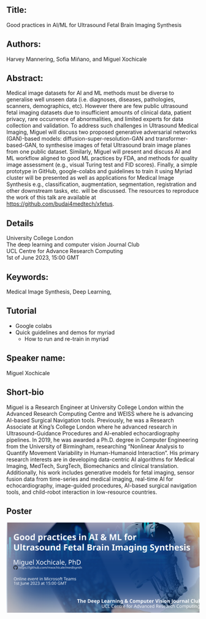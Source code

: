 
## Title:
Good practices in AI/ML for Ultrasound Fetal Brain Imaging Synthesis

## Authors:
Harvey Mannering, Sofia Miñano, and Miguel Xochicale      

## Abstract:
Medical image datasets for AI and ML methods must be diverse to generalise well unseen data (i.e. diagnoses, diseases, pathologies, scanners, demographics, etc).
However there are few public ultrasound fetal imaging datasets due to insufficient amounts of clinical data, patient privacy, rare occurrence of abnormalities, and limited experts for data collection and validation.
To address such challenges in Ultrasound Medical Imaging, Miguel will discuss two proposed generative adversarial networks (GAN)-based models: diffusion-super-resolution-GAN and transformer-based-GAN, to synthesise images of fetal Ultrasound brain image planes from one public dataset.
Similarly, Miguel will present and discuss AI and ML workflow aligned to good ML practices by FDA, and methods for quality image assessment (e.g., visual Turing test and FID scores).
Finally, a simple prototype in GitHub, google-colabs and guidelines to train it using Myriad cluster will be presented as well as applications for Medical Image Synthesis e.g., classification, augmentation, segmentation, registration and other downstream tasks, etc. will be discussed.
The resources to reproduce the work of this talk are available at https://github.com/budai4medtech/xfetus.

## Details 
University College London     
The deep learning and computer vision Journal Club       
UCL Centre for Advance Research Computing       
1st of June 2023, 15:00 GMT   

## Keywords:
Medical Image Synthesis, Deep Learning, 

## Tutorial
* Google colabs 
* Quick guidelines and demos for myriad
	* How to run and re-train in myriad

## Speaker name:
Miguel Xochicale

## Short-bio
Miguel is a Research Engineer at University College London within the Advanced Research Computing Centre and WEISS where he is advancing AI-based Surgical Navigation tools. Previously, he was a Research Associate at King’s College London where he advanced research in Ultrasound-Guidance Procedures and AI-enabled echocardiography pipelines. In 2019, he was awarded a Ph.D. degree in Computer Engineering from the University of Birmingham, researching “Nonlinear Analysis to Quantify Movement Variability in Human-Humanoid Interaction”. His primary research interests are in developing data-centric AI algorithms for Medical Imaging, MedTech, SurgTech, Biomechanics and clinical translation. Additionally, his work includes generative models for fetal imaging, sensor fusion data from time-series and medical imaging, real-time AI for echocardiography, image-guided procedures, AI-based surgical navigation tools, and child-robot interaction in low-resource countries.


## Poster
![fig](poster.svg)